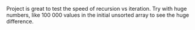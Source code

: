 Project is great to test the speed of recursion vs iteration. Try with huge numbers, like 100 000 values in the initial unsorted array to see the huge difference.
